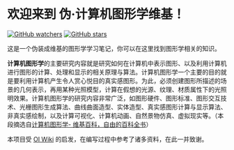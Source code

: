 # 欢迎来到 伪·计算机图形学维基！
[![GitHub watchers](https://img.shields.io/github/watchers/NeilKleistGao/fake-CG-wiki.svg?style=social&label=Watch)](https://github.com/NeilKleistGao/fake-CG-wiki)  [![GitHub stars](https://img.shields.io/github/stars/NeilKleistGao/fake-CG-wiki.svg?style=social&label=Stars)](https://github.com/NeilKleistGao/fake-CG-wiki)

这是一个伪装成维基的图形学学习笔记，你可以在这里找到图形学相关的知识。

**计算机图形学**的主要研究内容就是研究如何在计算机中表示图形、以及利用计算机进行图形的计算、处理和显示的相关原理与算法。计算机图形学一个主要的目的就是要利用计算机产生令人赏心悦目的真实感图形。为此，必须创建图形所描述的场景的几何表示，再用某种光照模型，计算在假想的光源、纹理、材质属性下的光照明效果。计算机图形学的研究内容非常广泛，如图形硬件、图形标准、图形交互技术、光栅图形生成算法、曲线曲面造型、实体造型、真实感图形计算与显示算法、非真实感绘制，以及计算可视化、计算机动画、自然景物仿真、虚拟现实等。（本段摘选自[计算机图形学- 维基百科，自由的百科全书](https://zh.wikipedia.org/wiki/%E8%AE%A1%E7%AE%97%E6%9C%BA%E5%9B%BE%E5%BD%A2%E5%AD%A6)）

本项目受 [OI Wiki](https://oi-wiki.org/) 的启发，在编写过程中参考了诸多资料，在此一并致谢。

